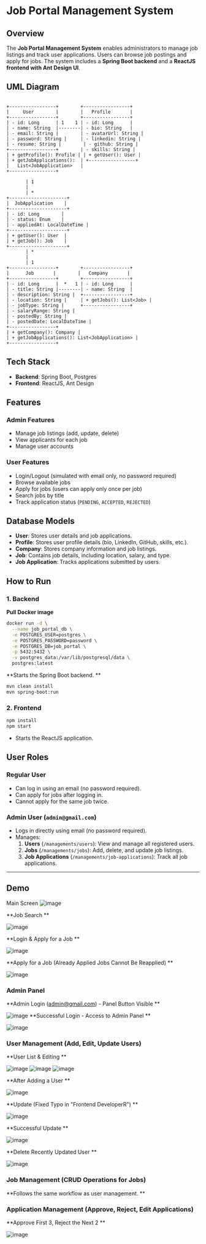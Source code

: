 # Job Portal Management System

## Overview
The **Job Portal Management System** enables administrators to manage job listings and track user applications. Users can browse job postings and apply for jobs. The system includes a **Spring Boot backend** and a **ReactJS frontend with Ant Design UI**.

## UML Diagram
```

+-----------------+        +-----------------+
|     User        |        |   Profile       |
+-----------------+        +-----------------+
| - id: Long      | 1    1 | - id: Long      |
| - name: String  |--------| - bio: String   |
| - email: String |        | - avatarUrl: String |
| - password: String |     | - linkedin: String |
| - resume: String |        | - github: String |
+-----------------+        | - skills: String |
| + getProfile(): Profile | | + getUser(): User |
| + getJobApplications():  | +-----------------+
|   List<JobApplication>   |
+-----------------+

       | 1
       |
       | *
+---------------------+
|  JobApplication    |
+---------------------+
| - id: Long        |
| - status: Enum    |
| - appliedAt: LocalDateTime |
+---------------------+
| + getUser(): User  |
| + getJob(): Job    |
+---------------------+
       | *
       |
       | 1
+-----------------+        +-----------------+
|      Job       |        |   Company       |
+-----------------+        +-----------------+
| - id: Long      |  *   1 | - id: Long      |
| - title: String |--------| - name: String  |
| - description: String |  +-----------------+
| - location: String |     | + getJobs(): List<Job> |
| - jobType: String |      +-----------------+
| - salaryRange: String |
| - postedBy: String |
| - postedDate: LocalDateTime |
+-----------------+
| + getCompany(): Company |
| + getJobApplications(): List<JobApplication> |
+-----------------+
```


## Tech Stack
- **Backend**: Spring Boot, Postgres
- **Frontend**: ReactJS, Ant Design

## Features
### **Admin Features**
- Manage job listings (add, update, delete)
- View applicants for each job
- Manage user accounts

### **User Features**
- Login/Logout (simulated with email only, no password required)
- Browse available jobs
- Apply for jobs (users can apply only once per job)
- Search jobs by title
- Track application status (`PENDING`, `ACCEPTED`, `REJECTED`)

## Database Models
- **User**: Stores user details and job applications.
- **Profile**: Stores user profile details (bio, LinkedIn, GitHub, skills, etc.).
- **Company**: Stores company information and job listings.
- **Job**: Contains job details, including location, salary, and type.
- **Job Application**: Tracks applications submitted by users.

## How to Run

### **1. Backend**


**Pull Docker image**
```sh
docker run -d \
  --name job_portal_db \
  -e POSTGRES_USER=postgres \
  -e POSTGRES_PASSWORD=password \
  -e POSTGRES_DB=job_portal \
  -p 5432:5432 \
  -v postgres_data:/var/lib/postgresql/data \
  postgres:latest
```

**Starts the Spring Boot backend.
**
```sh
mvn clean install
mvn spring-boot:run
```




### **2. Frontend**
```sh
npm install
npm start
```
- Starts the ReactJS application.

## **User Roles**
### **Regular User**
- Can log in using an email (no password required).
- Can apply for jobs after logging in.
- Cannot apply for the same job twice.

### **Admin User** (`admin@gmail.com`)
- Logs in directly using email (no password required).
- Manages:
  1. **Users** (`/managements/users`): View and manage all registered users.
  2. **Jobs** (`/managements/jobs`): Add, delete, and update job listings.
  3. **Job Applications** (`/managements/job-applications`): Track all job applications.

---

## Demo
Main Screen
![image](https://github.com/user-attachments/assets/b39e3639-54be-4f71-a647-b46d5ad605de)

**Job Search
**

![image](https://github.com/user-attachments/assets/81b7ac47-8589-40ff-b1ba-e75659611285)

**Login & Apply for a Job
**

![image](https://github.com/user-attachments/assets/635f6b34-b886-4eb8-9f89-a5d43649085b)

**Apply for a Job (Already Applied Jobs Cannot Be Reapplied)
**

![image](https://github.com/user-attachments/assets/87ced542-951b-4d01-b641-dfca6304628f)



### Admin Panel
**Admin Login (admin@gmail.com) - Panel Button Visible
**

![image](https://github.com/user-attachments/assets/a2baaadf-0e7b-49b9-8835-6161c908738a)
**Successful Login - Access to Admin Panel
**

![image](https://github.com/user-attachments/assets/dfcf927d-a6e1-452d-b7a7-e00ada3d4784)


### User Management (Add, Edit, Update Users)
**User List & Editing
**

![image](https://github.com/user-attachments/assets/285f0be4-7bff-43cb-8f02-d7dd2afc1cf0)
![image](https://github.com/user-attachments/assets/16987193-e979-4568-99ea-9a10b5282c1a)
![image](https://github.com/user-attachments/assets/452f12b0-00f5-4965-acea-a2a696137260)

**After Adding a User
**

![image](https://github.com/user-attachments/assets/df8d7ba9-0f49-45f7-a614-c9163d53f597)

**Update (Fixed Typo in "Frontend DeveloperR")
**

![image](https://github.com/user-attachments/assets/8c50a704-0c17-463f-aed8-0bf39faa0494)

**Successful Update
**

![image](https://github.com/user-attachments/assets/4ba0aaee-246d-4e53-b894-a51c66097015)

**Delete Recently Updated User
**

![image](https://github.com/user-attachments/assets/b3166af7-5d18-4b94-ae9d-47246ac1cd31)

### Job Management (CRUD Operations for Jobs)
**Follows the same workflow as user management.
**

### Application Management (Approve, Reject, Edit Applications)

**Approve First 3, Reject the Next 2
**

![image](https://github.com/user-attachments/assets/0f553c0e-5155-454b-8708-04b5cfd35fb2)

